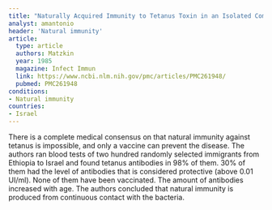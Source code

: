 ```yaml
---
title: "Naturally Acquired Immunity to Tetanus Toxin in an Isolated Community"
analyst: amantonio
header: 'Natural immunity'
article:
  type: article
  authors: Matzkin
  year: 1985
  magazine: Infect Immun
  link: https://www.ncbi.nlm.nih.gov/pmc/articles/PMC261948/
  pubmed: PMC261948
conditions:
- Natural immunity
countries:
- Israel
---
```


There is a complete medical consensus on that natural immunity against tetanus is impossible, and only a vaccine can prevent the disease.
The authors ran blood tests of two hundred randomly selected immigrants from Ethiopia to Israel and found tetanus antibodies in 98% of them. 30% of them had the level of antibodies that is considered protective (above 0.01 UI/ml). None of them have been vaccinated.
The amount of antibodies increased with age. The authors concluded that natural immunity is produced from continuous contact with the bacteria.

